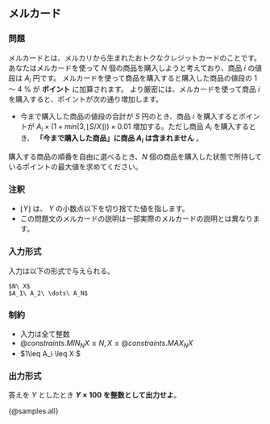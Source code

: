 ## メルカード

### 問題
メルカードとは、メルカリから生まれたおトクなクレジットカードのことです。あなたはメルカードを使って $N$ 個の商品を購入しようと考えており、商品 $i$ の値段は $A_i$ 円です。
メルカードを使って商品を購入すると購入した商品の値段の $1$ 〜 $4$ % が **ポイント** に加算されます。
より厳密には、メルカードを使って商品 $i$ を購入すると、ポイントが次の通り増加します。

- 今まで購入した商品の値段の合計が $S$ 円のとき、商品 $i$ を購入するとポイントが $A_i \times (1 + min(3, \lfloor S / X \rfloor)) \times 0.01$ 増加する。ただし商品 $A_i$ を購入するとき、 **「今まで購入した商品」に商品 $A_i$ は含まれません** 。

購入する商品の順番を自由に選べるとき、$N$ 個の商品を購入した状態で所持しているポイントの最大値を求めてください。

### 注釈
- $\lfloor Y \rfloor$ は、 $Y$ の小数点以下を切り捨てた値を指します。
- この問題文のメルカードの説明は一部実際のメルカードの説明とは異なります。

### 入力形式
入力は以下の形式で与えられる。

```
$N\ X$
$A_1\ A_2\ \dots\ A_N$
```

### 制約

- 入力は全て整数
- ${@constraints.MIN_NX} \leq N, X \leq {@constraints.MAX_NX}$
- $1\leq A_i \leq X $


### 出力形式

答えを $Y$ としたとき **$Y \times 100$ を整数として出力せよ**。

{@samples.all}
